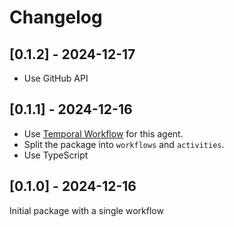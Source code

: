 # Changelog

## [0.1.2] - 2024-12-17

* Use GitHub API

## [0.1.1] - 2024-12-16

* Use [Temporal Workflow](https://temporal.io/) for this agent.
* Split the package into `workflows` and `activities`.
* Use TypeScript

## [0.1.0] - 2024-12-16

Initial package with a single workflow
